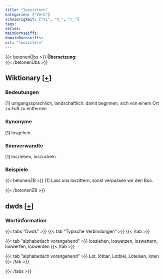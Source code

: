 ```yaml
---
title: "loszittern"
kategorien: ["Verb"]
schwierigkeit: ["k1", "h_", "r_"]
tags:
series:
mainDornseiffs:
domainDornseiffs:
url: "loszittern"
---
```


{{< betonenÜbs >}}
**Übersetzung:**  
{{< /betonenÜbs >}}

## Wiktionary [[+](https://de.wiktionary.org/wiki/loszittern)]

### Bedeutungen
[1] umgangssprachlich, landschaftlich: damit beginnen, sich von einem Ort zu Fuß zu entfernen  

### Synonyme
[1] losgehen  

### Sinnverwandte
[1] losziehen, loszuckeln  

### Beispiele
{{< betonenZB >}}
[1] Lass uns loszittern, sonst verpassen wir den Bus.  

{{< /betonenZB >}}


## dwds [[+](https://www.dwds.de/wb/loszittern)]

### Wortinformation
{{< tabs "Dwds" >}}
{{< tab "Typische Verbindungen" >}}
{{< /tab >}}

{{< tab "alphabetisch vorangehend" >}}
losziehen, loswetzen, loswettern, loswerfen, loswerden
{{< /tab >}}

{{< tab "alphabetisch vorangehend" >}}
Lot, lötbar, Lotblei, Löteisen, loten
{{< /tab >}}

{{< /tabs >}}

